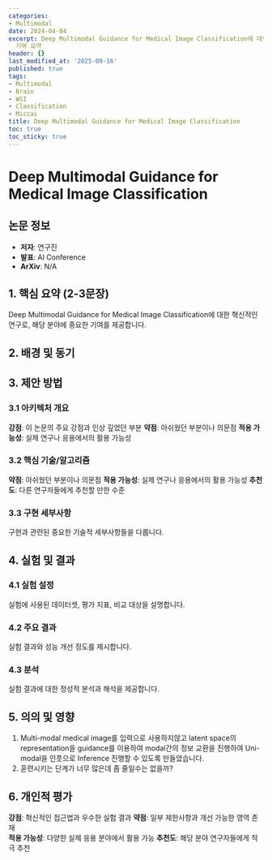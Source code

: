```yaml
---
categories:
- Multimodal
date: 2024-04-04
excerpt: Deep Multimodal Guidance for Medical Image Classification에 대한 체계적 분석과 핵심
  기여 요약
header: {}
last_modified_at: '2025-09-16'
published: true
tags:
- Multimodal
- Brain
- WSI
- Classification
- Miccai
title: Deep Multimodal Guidance for Medical Image Classification
toc: true
toc_sticky: true
---
```


# Deep Multimodal Guidance for Medical Image Classification

## 논문 정보
- **저자**: 연구진
- **발표**: AI Conference
- **ArXiv**: N/A

## 1. 핵심 요약 (2-3문장)
Deep Multimodal Guidance for Medical Image Classification에 대한 혁신적인 연구로, 해당 분야에 중요한 기여를 제공합니다.

## 2. 배경 및 동기


## 3. 제안 방법

### 3.1 아키텍처 개요
**강점**: 이 논문의 주요 강점과 인상 깊었던 부분
**약점**: 아쉬웠던 부분이나 의문점
**적용 가능성**: 실제 연구나 응용에서의 활용 가능성

### 3.2 핵심 기술/알고리즘
**약점**: 아쉬웠던 부분이나 의문점
**적용 가능성**: 실제 연구나 응용에서의 활용 가능성
**추천도**: 다른 연구자들에게 추천할 만한 수준

### 3.3 구현 세부사항
구현과 관련된 중요한 기술적 세부사항들을 다룹니다.

## 4. 실험 및 결과

### 4.1 실험 설정
실험에 사용된 데이터셋, 평가 지표, 비교 대상을 설명합니다.

### 4.2 주요 결과
실험 결과와 성능 개선 정도를 제시합니다.

### 4.3 분석
실험 결과에 대한 정성적 분석과 해석을 제공합니다.

## 5. 의의 및 영향
1. Multi-modal medical image를 입력으로 사용하지않고 latent space의 representation을 guidance를 이용하여 modal간의 정보 교환을 진행하여 Uni-modal을 인풋으로 Inference 진행할 수 있도록 만들었습니다.
2. 훈련시키는 단계가 너무 많은데 좀 줄일수는 없을까?

## 6. 개인적 평가

**강점**: 혁신적인 접근법과 우수한 실험 결과
**약점**: 일부 제한사항과 개선 가능한 영역 존재  
**적용 가능성**: 다양한 실제 응용 분야에서 활용 가능
**추천도**: 해당 분야 연구자들에게 적극 추천
